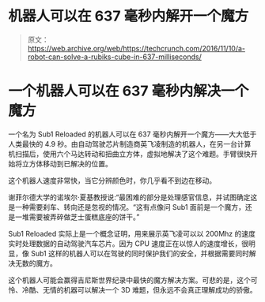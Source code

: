 # 机器人可以在 637 毫秒内解开一个魔方 

> 原文：<https://web.archive.org/web/https://techcrunch.com/2016/11/10/a-robot-can-solve-a-rubiks-cube-in-637-milliseconds/>

# 一个机器人可以在 637 毫秒内解决一个魔方

一个名为 Sub1 Reloaded 的机器人可以在 637 毫秒内解开一个魔方——大大低于人类最快的 4.9 秒。由自动驾驶芯片制造商英飞凌制造的机器人，在另一台计算机扫描后，使用六个马达转动和扭曲立方体，虚拟地解决了这个难题。手臂很快开始将立方体移动到已解决的位置。

这个机器人速度非常快，当它分辨颜色时，你几乎看不到边在移动。

谢菲尔德大学的诺埃尔·夏基教授说:“最困难的部分是处理感官信息，并试图确定这是一种需要刹车、转向还是忽视的情况。“这有点像问 Sub1 面前是一个魔方，还是一堆需要被弄碎做芝士蛋糕底座的饼干。”

Sub1 Reloaded 实际上是一个概念证明，用来展示英飞凌可以以 200Mhz 的速度实时处理数据的自动驾驶汽车芯片。因为 CPU 速度正在以惊人的速度增长，很明显，像 Sub1 这样的机器人可以在驾驶的同时保护我们的安全，并根据需要同时解决无数的魔方。

这个机器人可能会赢得吉尼斯世界纪录中最快的魔方解决方案。可悲的是，这个可怜、冷酷、无情的机器可以解决一个 3D 难题，但永远不会真正理解成功的骄傲。